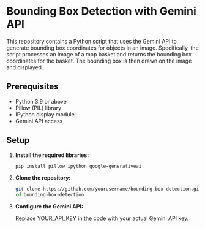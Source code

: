 # Bounding Box Detection with Gemini API

This repository contains a Python script that uses the Gemini API to generate bounding box coordinates for objects in an image. Specifically, the script processes an image of a mop basket and returns the bounding box coordinates for the basket. The bounding box is then drawn on the image and displayed.

## Prerequisites

- Python 3.9 or above
- Pillow (PIL) library
- IPython display module
- Gemini API access

## Setup

1. **Install the required libraries:**

   ```bash
   pip install pillow ipython google-generativeai
   
2. **Clone the repository:**
    ```bash
    git clone https://github.com/yourusername/bounding-box-detection.git
    cd bounding-box-detection

3. **Configure the Gemini API:**

    Replace YOUR_API_KEY in the code with your actual Gemini API key.
